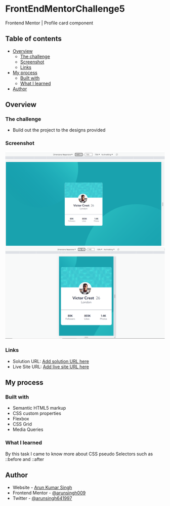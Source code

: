 # FrontEndMentorChallenge5
Frontend Mentor | Profile card component

## Table of contents

- [Overview](#overview)
  - [The challenge](#the-challenge)
  - [Screenshot](#screenshot)
  - [Links](#links)
- [My process](#my-process)
  - [Built with](#built-with)
  - [What I learned](#what-i-learned)
- [Author](#author)


## Overview

### The challenge

- Build out the project to the designs provided

### Screenshot

![](./output/D.png)
![](./output/M.png)

### Links

- Solution URL: [Add solution URL here](https://github.com/arunsingh009/FrontEndMentorChallenge5)
- Live Site URL: [Add live site URL here](https://arunsingh009.github.io/FrontEndMentorChallenge5/)

## My process

### Built with

- Semantic HTML5 markup
- CSS custom properties
- Flexbox
- CSS Grid
- Media Queries


### What I learned

By this task I came to know more about CSS pseudo Selectors such as ::before and ::after


## Author

- Website - [Arun Kumar Singh](https://arunkumarsinghportfolio.netlify.app/)
- Frontend Mentor - [@arunsingh009](https://www.frontendmentor.io/profile/arunsingh009)
- Twitter - [@arunsingh641997](https://www.twitter.com/arunsingh641997)


